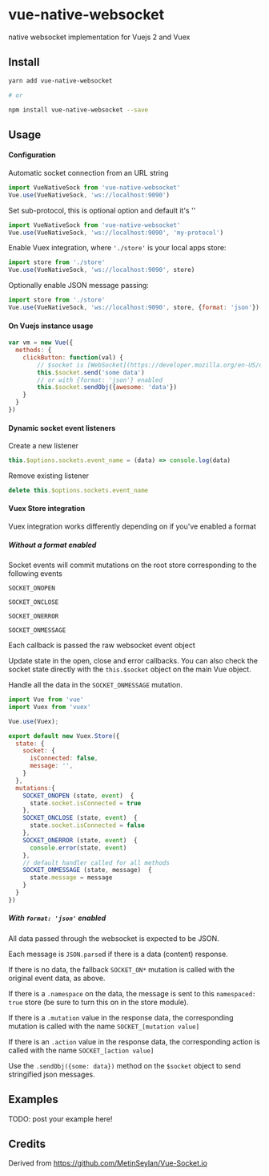 # vue-native-websocket

native websocket implementation for Vuejs 2 and Vuex

## Install

``` bash
yarn add vue-native-websocket

# or

npm install vue-native-websocket --save
```

## Usage
#### Configuration
Automatic socket connection from an URL string
``` js
import VueNativeSock from 'vue-native-websocket'
Vue.use(VueNativeSock, 'ws://localhost:9090')
```
Set sub-protocol, this is optional option and default it's ''
``` js
import VueNativeSock from 'vue-native-websocket'
Vue.use(VueNativeSock, 'ws://localhost:9090', 'my-protocol')
```

Enable Vuex integration, where `'./store'` is your local apps store:
``` js
import store from './store'
Vue.use(VueNativeSock, 'ws://localhost:9090', store)
```

Optionally enable JSON message passing:
``` js
import store from './store'
Vue.use(VueNativeSock, 'ws://localhost:9090', store, {format: 'json'})
```

#### On Vuejs instance usage
``` js
var vm = new Vue({
  methods: {
    clickButton: function(val) {
        // $socket is [WebSocket](https://developer.mozilla.org/en-US/docs/Web/API/WebSocket) instance
        this.$socket.send('some data')
        // or with {format: 'json'} enabled
        this.$socket.sendObj({awesome: 'data'})
    }
  }
})
```

#### Dynamic socket event listeners
Create a new listener
``` js
this.$options.sockets.event_name = (data) => console.log(data)
```
Remove existing listener
``` js
delete this.$options.sockets.event_name
```

#### Vuex Store integration

Vuex integration works differently depending on if you've enabled a format

##### Without a format enabled

Socket events will commit mutations on the root store corresponding to the following events

`SOCKET_ONOPEN`

`SOCKET_ONCLOSE`

`SOCKET_ONERROR`

`SOCKET_ONMESSAGE`

Each callback is passed the raw websocket event object

Update state in the open, close and error callbacks. You can also check the socket state directly with the `this.$socket` object on the main Vue object.

Handle all the data in the `SOCKET_ONMESSAGE` mutation.

``` js
import Vue from 'vue'
import Vuex from 'vuex'

Vue.use(Vuex);

export default new Vuex.Store({
  state: {
    socket: {
      isConnected: false,
      message: '',
    }
  },
  mutations:{
    SOCKET_ONOPEN (state, event)  {
      state.socket.isConnected = true
    },
    SOCKET_ONCLOSE (state, event)  {
      state.socket.isConnected = false
    },
    SOCKET_ONERROR (state, event)  {
      console.error(state, event)
    },
    // default handler called for all methods
    SOCKET_ONMESSAGE (state, message)  {
      state.message = message
    }
  }
})
```

##### With `format: 'json'` enabled

All data passed through the websocket is expected to be JSON.

Each message is `JSON.parse`d if there is a data (content) response.

If there is no data, the fallback `SOCKET_ON*` mutation is called with the original event data, as above.

If there is a `.namespace` on the data, the message is sent to this `namespaced: true` store (be sure to turn this on in the store module).

If there is a `.mutation` value in the response data, the corresponding mutation is called with the name `SOCKET_[mutation value]`

If there is an `.action` value in the response data, the corresponding action is called with the name `SOCKET_[action value]`

Use the `.sendObj({some: data})` method on the `$socket` object to send stringified json messages.

## Examples

TODO: post your example here!

## Credits

Derived from https://github.com/MetinSeylan/Vue-Socket.io
